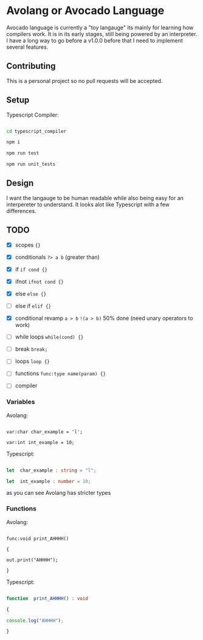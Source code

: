 
# Avolang or Avocado Language

Avocado language is currently a "toy langauge" its mainly for learning how compilers work. It is in its early stages, still being powered by an interpreter. I have a long way to go before a v1.0.0 before that I need to implement several features.

## Contributing

This is a personal project so no pull requests will be accepted.

## Setup

Typescript Compiler:

```bash

cd typescript_compiler

npm i

npm run test

npm run unit_tests

```

## Design

I want the langauge to be human readable while also being easy for an interpereter to understand. It looks alot like Typescript with a few differences.

  

## TODO

- [x] scopes ```{}```

- [x] conditionals ```?> a b``` (greater than)

- [x] if ```if cond {}```

- [x] ifnot ```ifnot cond {}```

- [x] else ```else {}```

- [ ] else if ```elif {}```

- [x] conditional revamp ```a > b``` ```!(a > b)``` 50% done (need unary operators to work)

- [ ] while loops ```while(cond) {}```

- [ ] break ```break;```

- [ ] loops ```loop {}```

- [ ] functions ```func:type name(param) {}```

- [ ] compiler

  

### Variables

Avolang:

```

var:char char_example = 'l';

var:int int_example = 10;

```

Typescript:

```ts

let  char_example : string = "l";

let  int_example : number = 10;

```

as you can see Avolang has stricter types

### Functions

Avolang:

```

func:void print_AHHHH()

{

out.print("AHHHH");

}

```

Typescript:

```ts

function  print_AHHHH() : void

{

console.log("AHHHH");

}

```



